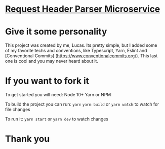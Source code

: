 # [Request Header Parser Microservice](https://www.freecodecamp.org/learn/apis-and-microservices/apis-and-microservices-projects/request-header-parser-microservice)

# Give it some personality
This project was created by me, Lucas.
Its pretty simple, but I added some of my favorite techs and conventions,
like Typescript, Yarn, Eslint and [Conventional Commits] (https://www.conventionalcommits.org/).
This last one is cool and you may never heard about it.

# If you want to fork it
To get started you will need:
Node 10+ 
Yarn or NPM

To build the project you can run:
```yarn```
```yarn build``` or ```yarn watch``` to watch for file changes

To run it:
```yarn start``` or ```yarn dev``` to watch changes

# Thank you